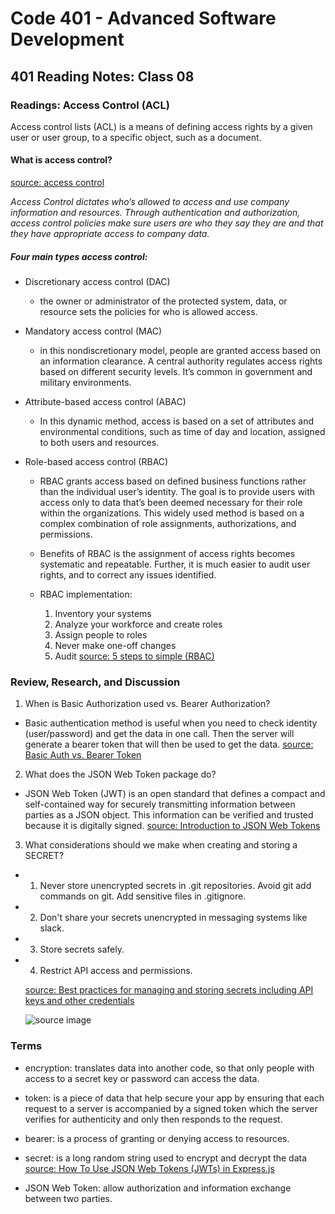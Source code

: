 # Code 401 - Advanced Software Development

## 401 Reading Notes: Class 08

### Readings: Access Control (ACL)

Access control lists (ACL) is a means of defining access rights by a given user or user group, to a specific object, such as a document. 

#### What is access control?
[source: access control](https://www.citrix.com/solutions/secure-access/what-is-access-control.html)

*Access Control dictates who’s allowed to access and use company information and resources. Through authentication and authorization, access control policies make sure users are who they say they are and that they have appropriate access to company data.*

##### Four main types access control:

  - Discretionary access control (DAC)
    - the owner or administrator of the protected system, data, or resource sets the policies for who is allowed access.

  - Mandatory access control (MAC) 
    - in this nondiscretionary model, people are granted access based on an information clearance. A central authority regulates access rights based on different security levels. It’s common in government and military environments. 

  - Attribute-based access control (ABAC)
    - In this dynamic method, access is based on a set of attributes and environmental conditions, such as time of day and location, assigned to both users and resources. 

  - Role-based access control (RBAC) 
    - RBAC grants access based on defined business functions rather than the individual user’s identity. The goal is to provide users with access only to data that’s been deemed necessary for their role within the organizations. This widely used method is based on a complex combination of role assignments, authorizations, and permissions. 

    - Benefits of RBAC is the assignment of access rights becomes systematic and repeatable. Further, it is much easier to audit user rights, and to correct any issues identified.

    - RBAC implementation:
      1. Inventory your systems
      2. Analyze your workforce and create roles
      3. Assign people to roles
      4. Never make one-off changes
      5. Audit
  [source: 5 steps to simple (RBAC)](https://www.csoonline.com/article/3060780/5-steps-to-simple-role-based-access-control.html)


### Review, Research, and Discussion

1. When is Basic Authorization used vs. Bearer Authorization?

  - Basic authentication method is useful when you need to check identity (user/password) and get the data in one call. Then the server will generate a bearer token that will then be used to get the data. [source: Basic Auth vs. Bearer Token](https://community.mega.com/t5/REST-API/Basic-Auth-vs-Bearer-Token/td-p/23476)

2. What does the JSON Web Token package do?

  - JSON Web Token (JWT) is an open standard that defines a compact and self-contained way for securely transmitting information between parties as a JSON object. This information can be verified and trusted because it is digitally signed. [source: Introduction to JSON Web Tokens](https://jwt.io/introduction)

3. What considerations should we make when creating and storing a SECRET?

  - 1. Never store unencrypted secrets in .git repositories. Avoid git add commands on git. Add sensitive files in .gitignore. 
  - 2. Don't share your secrets unencrypted in messaging systems like slack.
  - 3. Store secrets safely.
  - 4. Restrict API access and permissions.

     [source: Best practices for managing and storing secrets including API keys and other credentials](https://blog.gitguardian.com/secrets-api-management/)

     ![source image](https://res.cloudinary.com/da8kiytlc/image/upload/c_scale,r_10,w_553/v1591954186/Cheatsheets/A4_-_25_kphhp4.jpg)

### Terms

- encryption: translates data into another code, so that only people with access to a secret key or password can access the data.

- token: is a piece of data that help secure your app by ensuring that each request to a server is accompanied by a signed token which the server verifies for authenticity and only then responds to the request.

- bearer: is a process of granting or denying access to resources.

- secret: is a long random string used to encrypt and decrypt the data [source: How To Use JSON Web Tokens (JWTs) in Express.js](https://www.digitalocean.com/community/tutorials/nodejs-jwt-expressjs)

- JSON Web Token: allow authorization and information exchange between two parties.

